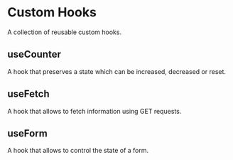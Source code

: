 # Custom Hooks

A collection of reusable custom hooks.

## useCounter

A hook that preserves a state which can be increased, decreased or reset.

## useFetch

A hook that allows to fetch information using GET requests.

## useForm

A hook that allows to control the state of a form.
